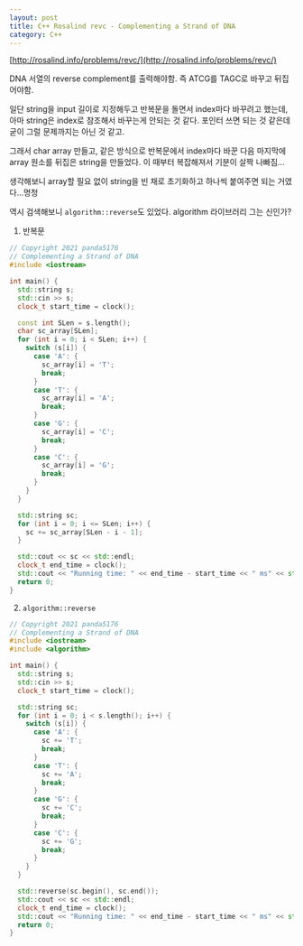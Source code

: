 ```yaml
---
layout: post
title: C++ Rosalind revc - Complementing a Strand of DNA
category: C++
---
```


[http://rosalind.info/problems/revc/](http://rosalind.info/problems/revc/)

DNA 서열의 reverse complement를 출력해야함. 즉 ATCG를 TAGC로 바꾸고 뒤집어야함.

일단 string을 input 길이로 지정해두고 반복문을 돌면서 index마다 바꾸려고 했는데, 아마 string은 index로 참조해서 바꾸는게 안되는 것 같다. 포인터 쓰면 되는 것 같은데 굳이 그럴 문제까지는 아닌 것 같고.

그래서 char array 만들고, 같은 방식으로 반복문에서 index마다 바꾼 다음 마지막에 array 원소를 뒤집은 string을 만들었다. 이 때부터 복잡해져서 기분이 살짝 나빠짐...

<!--description-->

생각해보니 array할 필요 없이 string을 빈 채로 초기화하고 하나씩 붙여주면 되는 거였다...멍청

역시 검색해보니 `algorithm::reverse`도 있었다. algorithm 라이브러리 그는 신인가?

1. 반복문

```c++
// Copyright 2021 panda5176
// Complementing a Strand of DNA
#include <iostream>

int main() {
  std::string s;
  std::cin >> s;
  clock_t start_time = clock();

  const int SLen = s.length();
  char sc_array[SLen];
  for (int i = 0; i < SLen; i++) {
    switch (s[i]) {
      case 'A': {
        sc_array[i] = 'T';
        break;
      }
      case 'T': {
        sc_array[i] = 'A';
        break;
      }
      case 'G': {
        sc_array[i] = 'C';
        break;
      }
      case 'C': {
        sc_array[i] = 'G';
        break;
      }
    }
  }

  std::string sc;
  for (int i = 0; i <= SLen; i++) {
    sc += sc_array[SLen - i - 1];
  }

  std::cout << sc << std::endl;
  clock_t end_time = clock();
  std::cout << "Running time: " << end_time - start_time << " ms" << std::endl;
  return 0;
}
```

2. `algorithm::reverse`

```c++
// Copyright 2021 panda5176
// Complementing a Strand of DNA
#include <iostream>
#include <algorithm>

int main() {
  std::string s;
  std::cin >> s;
  clock_t start_time = clock();

  std::string sc;
  for (int i = 0; i < s.length(); i++) {
    switch (s[i]) {
      case 'A': {
        sc += 'T';
        break;
      }
      case 'T': {
        sc += 'A';
        break;
      }
      case 'G': {
        sc += 'C';
        break;
      }
      case 'C': {
        sc += 'G';
        break;
      }
    }
  }

  std::reverse(sc.begin(), sc.end());
  std::cout << sc << std::endl;
  clock_t end_time = clock();
  std::cout << "Running time: " << end_time - start_time << " ms" << std::endl;
  return 0;
}
```